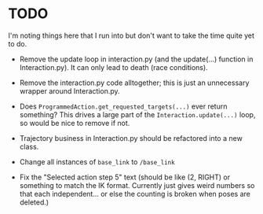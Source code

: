 # TODO
I'm noting things here that I run into but don't want to take the time quite yet to do.

- Remove the update loop in interaction.py (and the update(...) function in Interaction.py). It can only lead to death (race conditions).

- Remove the interaction.py code alltogether; this is just an unnecessary wrapper around Interaction.py.

- Does `ProgrammedAction.get_requested_targets(...)` ever return something? This drives a large part of the `Interaction.update(...)` loop, so would be nice to remove if not.

- Trajectory business in Interaction.py should be refactored into a new class.

- Change all instances of `base_link` to `/base_link`

- Fix the "Selected action step 5" text (should be like (2, RIGHT) or something to match the IK format. Currently just gives weird numbers so that each independent... or else the counting is broken when poses are deleted.)
